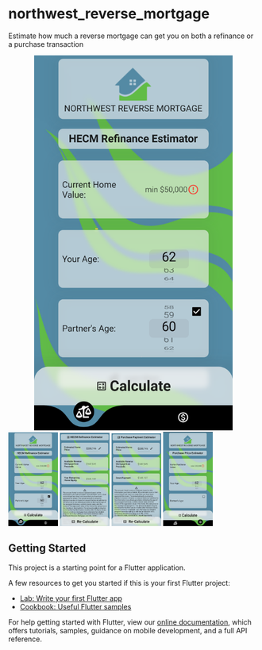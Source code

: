 # northwest_reverse_mortgage

Estimate how much a reverse mortgage can get you on both a refinance or a purchase transaction
<div align="center">
    <img src="images/Screenshot_1620457126.png" width="400px"</img> 
</div>
<img src="images/Screenshot_1620457126.png" width="100" >
<img src="images/Screenshot_1620457144.png" width="100" >
<img src="images/Screenshot_1620457157.png" width="100" >
<img src="images/Screenshot_1620457261.png" width="100" >

## Getting Started

This project is a starting point for a Flutter application.

A few resources to get you started if this is your first Flutter project:

- [Lab: Write your first Flutter app](https://flutter.dev/docs/get-started/codelab)
- [Cookbook: Useful Flutter samples](https://flutter.dev/docs/cookbook)

For help getting started with Flutter, view our
[online documentation](https://flutter.dev/docs), which offers tutorials,
samples, guidance on mobile development, and a full API reference.
